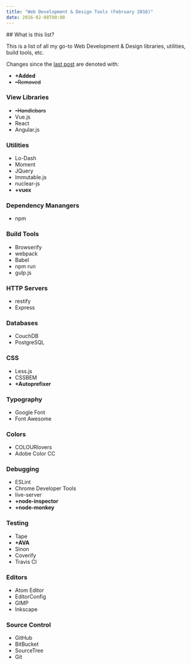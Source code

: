 ```yaml
---
title: "Web Development & Design Tools (February 2016)"
date: 2016-02-08T00:00
---
```


<post-header />
## What is this list?

This is a list of all my go-to Web Development & Design libraries, utilities, build tools, etc.

Changes since the [last post](./2015-11-08_Web_Dev_and_Design_Tools.md) are denoted with:

- **+Added**
- ~~–Removed~~

### View Libraries

- ~~-Handlebars~~
- Vue.js
- React
- Angular.js

### Utilities

- Lo-Dash
- Moment
- JQuery
- Immutable.js
- nuclear-js
- **+vuex**

### Dependency Manangers

- npm

### Build Tools

- Browserify
- webpack
- Babel
- npm run
- gulp.js

### HTTP Servers

- restify
- Express

### Databases

- CouchDB
- PostgreSQL

### CSS

- Less.js
- CSSBEM
- **+Autoprefixer**

### Typography

- Google Font
- Font Awesome

### Colors

- COLOURlovers
- Adobe Color CC

### Debugging

- ESLint
- Chrome Developer Tools
- live-server
- **+node-inspector**
- **+node-monkey**

### Testing

- Tape
- **+AVA**
- Sinon
- Coverify
- Travis CI

### Editors

- Atom Editor
- EditorConfig
- GIMP
- Inkscape

### Source Control

- GitHub
- BitBucket
- SourceTree
- Git
